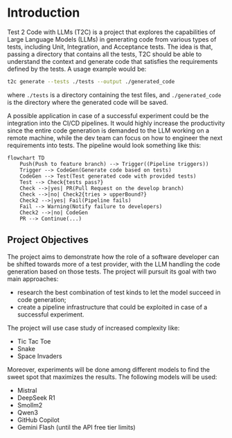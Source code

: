 # Introduction

Test 2 Code with LLMs (T2C) is a project that explores the capabilities of Large Language Models (LLMs) in generating code from various types of tests, including Unit, Integration, and Acceptance tests. The idea is that, passing a directory that contains all the tests, T2C should be able to understand the context and generate code that satisfies the requirements defined by the tests. A usage example would be:

```bash
t2c generate --tests ./tests --output ./generated_code
```

where `./tests` is a directory containing the test files, and `./generated_code` is the directory where the generated code will be saved.

A possible application in case of a successful experiment could be the integration into the CI/CD pipelines. It would highly increase the productivity since the entire code generation is demanded to the LLM working on a remote machine, while the dev team can focus on how to engineer the next requirements into tests. The pipeline would look something like this:

```mermaid
flowchart TD
    Push(Push to feature branch) --> Trigger((Pipeline triggers))
    Trigger --> CodeGen(Generate code based on tests)
    CodeGen --> Test(Test generated code with provided tests)
    Test --> Check{tests pass?}
    Check -->|yes| PR(Pull Request on the develop branch)
    Check -->|no| Check2{tries > upperBound?}
    Check2 -->|yes| Fail(Pipeline fails)
    Fail --> Warning(Notify failure to developers)
    Check2 -->|no| CodeGen
    PR --> Continue(...)
```

## Project Objectives

The project aims to demonstrate how the role of a software developer can be shifted towards more of a test provider, with the LLM handling the code generation based on those tests. The project will pursuit its goal with two main approaches:

- research the best combination of test kinds to let the model succeed in code generation;
- create a pipeline infrastructure that could be exploited in case of a successful experiment.

The project will use case study of increased complexity like:

- Tic Tac Toe
- Snake
- Space Invaders

Moreover, experiments will be done among different models to find the sweet spot that maximizes the results. The following models will be used:

- Mistral
- DeepSeek R1
- Smollm2
- Qwen3
- GitHub Copilot
- Gemini Flash (until the API free tier limits)
